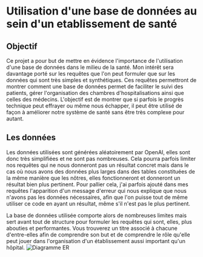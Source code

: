 # Utilisation d'une base de données au sein d'un etablissement de santé

## Objectif
Ce projet a pour but de mettre en évidence l'importance de l'utilisation d'une base de données dans le milieu de la santé. Mon intérêt sera davantage porté sur les requêtes que l'on peut formuler que sur les données qui sont très simples et synthétiques. Ces requêtes permettront de montrer comment une base de données permet de faciliter le suivi des patients, gérer l'organisation des chambres d'hospitalisations ainsi que celles des médecins. L'objectif est de montrer que si parfois le progrès technique peut effrayer ou même nous échapper, il peut être utilisé de façon à améliorer notre système de santé sans être très complexe pour autant.

## Les données
Les données utilisées sont générées aléatoirement par OpenAI, elles sont donc très simplifiées et ne sont pas nombreuses. Cela pourra parfois limiter nos requêtes qui ne nous donneront pas un résultat concret mais dans le cas où nous avons des données plus larges dans des tables constituées de la même manière que les nôtres, elles fonctionneront et donneront un résultat bien plus pertinent. Pour pallier cela, j'ai parfois ajouté dans mes requêtes l'apparition d'un message d'erreur qui nous explique que nous n'avons pas les données nécessaires, afin que l'on puisse tout de même utiliser ce code en ayant un résultat, même s'il n'est pas le plus pertinent.

La base de données utilisée comporte alors de nombreuses limites mais sert avant tout de structure pour formuler les requêtes qui sont, elles, plus abouties et performantes. Vous trouverez un titre associé à chacune d'entre-elles afin de comprendre son but et de comprendre le rôle qu'elle peut jouer dans l'organisation d'un établissement aussi important qu'un hôpital. 
![Diagramme ER](SQL1/MG_5428.jpeg)
